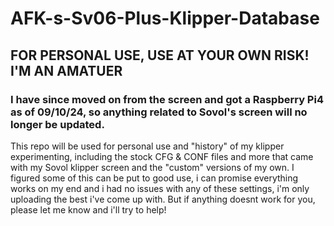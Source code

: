 # AFK-s-Sv06-Plus-Klipper-Database
## FOR PERSONAL USE, USE AT YOUR OWN RISK! I'M AN AMATUER 
### I have since moved on from the screen and got a Raspberry Pi4 as of 09/10/24, so anything related to Sovol's screen will no longer be updated.

This repo will be used for personal use and "history" of my klipper experimenting, including the stock CFG & CONF files and more that came with my Sovol klipper screen and the "custom" versions of my own. I figured some of this can be put to good use, i can promise everything works on my end and i had no issues with any of these settings, i'm only uploading the best i've come up with. But if anything doesnt work for you, please let me know and i'll try to help!
